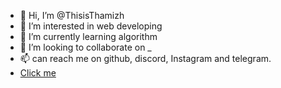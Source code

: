 - 👋 Hi, I’m @ThisisThamizh
- 👀 I’m interested in web developing
- 🌱 I’m currently learning algorithm 
- 💞️ I’m looking to collaborate on _
- 📫 can reach me on github, discord, Instagram and telegram.
- [Click me](https://www.buymeacoffee.com/thisisthamizh)



<!---
ThisisThamizh/ThisisThamizh is a ✨ special ✨ repository because its `README.md` (this file) appears on your GitHub profile.
You can click the Preview link to take a look at your changes.
--->
